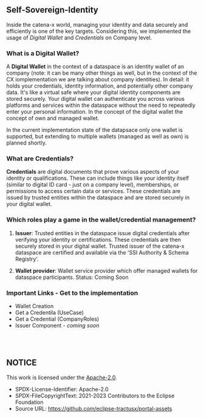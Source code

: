 ## Self-Sovereign-Identity

Inside the catena-x world, managing your identity and data securely and efficiently is one of the key targets. Considering this, we implemented the usage of *Digital Wallet* and *Credentials* on Company level.

### What is a Digital Wallet?

A **Digital Wallet** in the context of a dataspace is an identity wallet of an company (note: it can be many other things as well, but in the context of the CX iomplementation we are talking about company identities). In detail: it holds your credentials, identity information, and potentially other company data. It's like a virtual safe where your digital identity components are stored securely. Your digital wallet can authenticate you across various platforms and services within the dataspace without the need to repeatedly enter your personal information.
In the concept of the digital wallet the concept of own and managed wallet.

In the current implementation state of the datapsace only one wallet is supported, but extending to multiple wallets (managed as well as own) is planned shortly.

### What are Credentials?

**Credentials** are digital documents that prove various aspects of your identity or qualifications. These can include things like your identity itself (similar to digital ID card - just on a company level), memberships, or permissions to access certain data or services. These credentials are issued by trusted entities within the dataspace and are stored securely in your digital wallet.

### Which roles play a game in the wallet/credential management?

1. **Issuer**: Trusted entities in the dataspace issue digital credentials after verifying your identity or certifications. These credentials are then securely stored in your digital wallet.
Trusted issuer of the catena-x dataspace are certified and available via the 'SSI Authority & Schema Registry'.

2. **Wallet provider**: Wallet service provider which offer managed wallets for dataspace participants. Status: Coming Soon


### Important Links - Get to the implementation

- Wallet Creation
- Get a Credentila (UseCase)
- Get a Credential (CompanyRoles)
- Issuer Component - *coming soon*

<br>
<br>

## NOTICE

This work is licensed under the [Apache-2.0](https://www.apache.org/licenses/LICENSE-2.0).

- SPDX-License-Identifier: Apache-2.0
- SPDX-FileCopyrightText: 2021-2023 Contributors to the Eclipse Foundation
- Source URL: https://github.com/eclipse-tractusx/portal-assets
